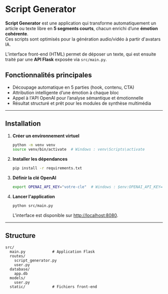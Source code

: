# Script Generator

**Script Generator** est une application qui transforme automatiquement un article ou texte libre en **5 segments courts**, chacun enrichi d’une **émotion cohérente**.  
Ces scripts sont optimisés pour la génération audio/vidéo à partir d'avatars IA.

L’interface front-end (HTML) permet de déposer un texte, qui est ensuite traité par une **API Flask** exposée via `src/main.py`.

## Fonctionnalités principales

- Découpage automatique en 5 parties (hook, contenu, CTA)
- Attribution intelligente d’une émotion à chaque bloc
- Appel à l'API OpenAI pour l’analyse sémantique et émotionnelle
- Résultat structuré et prêt pour les modules de synthèse multimédia

---

## Installation

1. **Créer un environnement virtuel**
   ```bash
   python -m venv venv
   source venv/bin/activate  # Windows : venv\Scripts\activate
   ```
2. **Installer les dépendances**
   ```bash
   pip install -r requirements.txt
   ```
3. **Définir la clé OpenAI**
   ```bash
   export OPENAI_API_KEY="votre-cle"  # Windows : $env:OPENAI_API_KEY="Votre clé API"
   ```
4. **Lancer l'application**
   ```bash
   python src/main.py
   ```
   L'interface est disponible sur [http://localhost:8080](http://localhost:8080).

---

## Structure

```
src/
  main.py            # Application Flask
  routes/
    script_generator.py
    user.py
  database/
    app.db
  models/
    user.py
  static/            # Fichiers front-end
```
